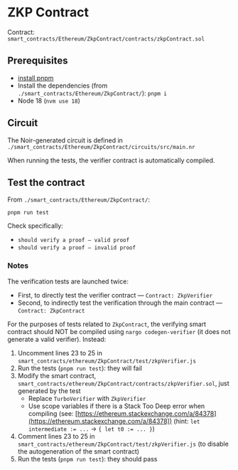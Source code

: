 # ZKP Contract

Contract: `smart_contracts/Ethereum/ZkpContract/contracts/zkpContract.sol`

## Prerequisites

* [install pnpm](https://pnpm.io/installation)
* Install the dependencies (from `./smart_contracts/Ethereum/ZkpContract/`): `pnpm i`
* Node 18 (`nvm use 18`)

## Circuit 

The Noir-generated circuit is defined in `./smart_contracts/Ethereum/ZkpContract/circuits/src/main.nr`

When running the tests, the verifier contract is automatically compiled. 

## Test the contract

From `./smart_contracts/Ethereum/ZkpContract/`:

```
pnpm run test
```

Check specifically: 

* `should verify a proof — valid proof`
* `should verify a proof — invalid proof`

### Notes

The verification tests are launched twice:

* First, to directly test the verifier contract — `Contract: ZkpVerifier`
* Second, to indirectly test the verification through the main contract — `Contract: ZkpContract`

For the purposes of tests related to `ZkpContract`, the verifying smart contract should NOT be compiled using `nargo codegen-verifier` (it does not generate a valid verifier). Instead:

1. Uncomment lines 23 to 25 in `smart_contracts/ethereum/ZkpContract/test/zkpVerifier.js`
2. Run the tests (`pnpm run test`): they will fail
3. Modify the smart contract, `smart_contracts/ethereum/ZkpContract/contracts/zkpVerifier.sol`, just generated by the test
    * Replace `TurboVerifier` with `ZkpVerifier`
    * Use scope variables if there is a Stack Too Deep error when compiling (see: [https://ethereum.stackexchange.com/a/84378](https://ethereum.stackexchange.com/a/84378)) (hint: `let intermediate := ...` → `{ let t0 := ... }`)
4. Comment lines 23 to 25 in `smart_contracts/ethereum/ZkpContract/test/zkpVerifier.js` (to disable the autogeneration of the smart contract)
5. Run the tests (`pnpm run test`): they should pass
